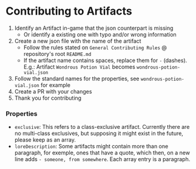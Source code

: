 # Contributing to Artifacts

1. Identify an Artifact in-game that the json counterpart is missing
    - Or identify a existing one with typo and/or wrong information
2. Create a new json file with the name of the artifact
    - Follow the rules stated on `General Contributing Rules` @ repository's root `README.md`
    - If the artifact name contains spaces, replace them for `-` (dashes). E.g.: Artifact `Wondrous Potion Vial` becomes `wondrous-potion-vial.json`
3. Follow the standard names for the properties, see `wondrous-potion-vial.json` for example
4. Create a PR with your changes
5. Thank you for contributing

### Properties

-   `exclusive`: This refers to a class-exclusive artifact. Currently there are no multi-class exclusives, but supposing it might exist in the future, please keep as an array.
-   `loreDescription`: Some artifacts might contain more than one paragraph, for exemple, ones that have a quote, which then, on a new line adds `- someone, from somewhere`. Each array entry is a paragraph.
